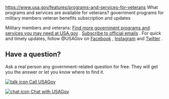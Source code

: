 

https://www.usa.gov/features/programs-and-services-for-veterans
What programs and services are available for veterans?
government programs for military members
veteran benefits subscription and updates

Military members and veterans:
[Find more government programs and services you may need at USA.gov](https://www.usa.gov/military-and-veterans)
.
[Subscribe to official emails](https://connect.usa.gov/subscribe)
. For quick and timely updates, follow @USAGov on
[Facebook](https://www.facebook.com/USAGov/)
,
[Instagram](https://www.instagram.com/usagov/)
and
[Twitter](https://twitter.com/usagov)
.

Have a question?
----------------

Ask a real person any government-related question for free. They will get you the answer or let you know where to find it.

[![talk icon](https://www.usa.gov/themes/custom/usagov/images/ICONS_talk.png)
Call USAGov](https://www.usa.gov/phone)

[![chat icon](https://www.usa.gov/themes/custom/usagov/images/ICONS_chat.png)
Chat with USAGov](https://www.usa.gov/chat)
